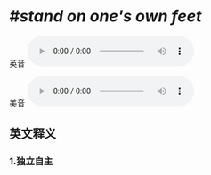 # ***\#stand on one's own feet*** 
英音
<audio src="./media/stand on one’s own feet1_AAC.aac" controls="controls"></audio>

美音
<audio src="./media/stand on one’s own feet2_AAC.aac" controls="controls"></audio>



  

英文释义
---
### 1.**独立自主**  



